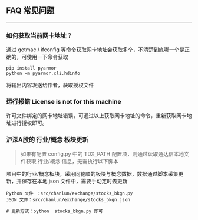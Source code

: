 ## FAQ 常见问题

---

### 如何获取当前网卡地址？

通过 getmac / ifconfig 等命令获取网卡地址会获取多个，不清楚到底哪一个是正确的，可使用一下命令获取

    pip install pyarmor
    python -m pyarmor.cli.hdinfo

将输出内容发送给作者，获取授权文件

### 运行报错 License is not for this machine

许可文件绑定的网卡地址错误，可通过以上获取网卡地址的命令，重新获取网卡地址进行授权即可。

### 沪深A股的 行业/概念 板块更新

> 如果有配置 config.py 中的 TDX_PATH 配置项，则通过读取通达信本地文件获取 行业/概念 信息，无需执行以下脚本 

项目中的行业/概念板块，采用同花顺的板块与概念数据，数据通过脚本采集更新，并保存在本地 json 文件中，需要手动定时去更新

    Python 文件 ：src/chanlun/exchange/stocks_bkgn.py
    JSON 文件：src/chanlun/exchange/stocks_bkgn.json
    
    # 更新方式：python  stocks_bkgn.py 即可